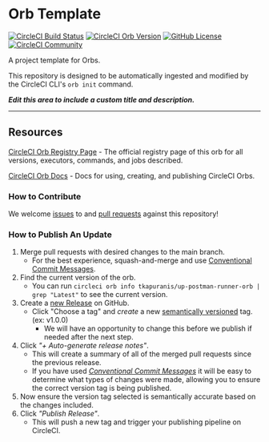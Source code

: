 # Orb Template


[![CircleCI Build Status](https://circleci.com/gh/tkapuranis/up-postman-runner-orb.svg?style=shield "CircleCI Build Status")](https://circleci.com/gh/tkapuranis/up-postman-runner-orb) [![CircleCI Orb Version](https://badges.circleci.com/orbs/tkapuranis/up-postman-runner-orb.svg)](https://circleci.com/developer/orbs/orb/tkapuranis/up-postman-runner-orb) [![GitHub License](https://img.shields.io/badge/license-MIT-lightgrey.svg)](https://raw.githubusercontent.com/tkapuranis/up-postman-runner-orb/master/LICENSE) [![CircleCI Community](https://img.shields.io/badge/community-CircleCI%20Discuss-343434.svg)](https://discuss.circleci.com/c/ecosystem/orbs)



A project template for Orbs.

This repository is designed to be automatically ingested and modified by the CircleCI CLI's `orb init` command.

_**Edit this area to include a custom title and description.**_

---

## Resources

[CircleCI Orb Registry Page](https://circleci.com/developer/orbs/orb/tkapuranis/up-postman-runner-orb) - The official registry page of this orb for all versions, executors, commands, and jobs described.

[CircleCI Orb Docs](https://circleci.com/docs/orb-intro/#section=configuration) - Docs for using, creating, and publishing CircleCI Orbs.

### How to Contribute

We welcome [issues](https://github.com/tkapuranis/up-postman-runner-orb/issues) to and [pull requests](https://github.com/tkapuranis/up-postman-runner-orb/pulls) against this repository!

### How to Publish An Update
1. Merge pull requests with desired changes to the main branch.
    - For the best experience, squash-and-merge and use [Conventional Commit Messages](https://conventionalcommits.org/).
2. Find the current version of the orb.
    - You can run `circleci orb info tkapuranis/up-postman-runner-orb | grep "Latest"` to see the current version.
3. Create a [new Release](https://github.com/tkapuranis/up-postman-runner-orb/releases/new) on GitHub.
    - Click "Choose a tag" and _create_ a new [semantically versioned](http://semver.org/) tag. (ex: v1.0.0)
      - We will have an opportunity to change this before we publish if needed after the next step.
4.  Click _"+ Auto-generate release notes"_.
    - This will create a summary of all of the merged pull requests since the previous release.
    - If you have used _[Conventional Commit Messages](https://conventionalcommits.org/)_ it will be easy to determine what types of changes were made, allowing you to ensure the correct version tag is being published.
5. Now ensure the version tag selected is semantically accurate based on the changes included.
6. Click _"Publish Release"_.
    - This will push a new tag and trigger your publishing pipeline on CircleCI.